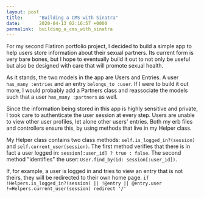 ```yaml
---
layout: post
title:      "Building a CMS with Sinatra"
date:       2020-04-13 02:16:57 +0000
permalink:  building_a_cms_with_sinatra
---
```



For my second Flatiron portfolio project, I decided to build a simple app to help users store information about their sexual partners. Its current form is very bare bones, but I hope to eventually build it out to not only be useful but also be designed with care that will promote sexual health. 

As it stands, the two models in the app are Users and Entries. A user `has_many :entries` and an entry `belongs_to :user`.  If I were to build it out more, I would probably add a Partners class and reassociate the models such that a user `has_many :partners` as well. 

Since the information being stored in this app is highly sensitive and private, I took care to authenticate the user session at every step. Users are unable to view other user profiles, let alone other users' entries. Both my erb files and controllers ensure this, by using methods that live in my Helper class. 

My Helper class contains two class methods: `self.is_logged_in?(session)` and `self.current_user(session)`. The first method verifies that there is in fact a user logged in: `session[:user_id] ? true : false`. The second method "identifies" the user: `User.find_by(id: session[:user_id])`. 

If, for example, a user is logged in and tries to view an entry that is not theirs, they will be redirected to their own home page. 
`if !Helpers.is_logged_in?(session) || !@entry || @entry.user !=Helpers.current_user(session)
            redirect '/'` 
						


